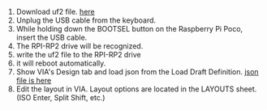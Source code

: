 1. Download uf2 file.
    [here](https://github.com/policium/grin-type-r/raw/main/firmware/qmk/grin_keebs_grin_type_r_via.uf2)  
2. Unplug the USB cable from the keyboard.  
3. While holding down the BOOTSEL button on the Raspberry Pi Poco, insert the USB cable.  
4. The RPI-RP2 drive will be recognized.  
5. write the uf2 file to the RPI-RP2 drive
7. it will reboot automatically.
8. Show VIA's Design tab and load json from the Load Draft Definition.
    [json file is here](https://github.com/policium/grin-type-r/raw/main/firmware/qmk/grin_type_r.json)  
9. Edit the layout in VIA. Layout options are located in the LAYOUTS sheet. (ISO Enter, Split Shift, etc.)
